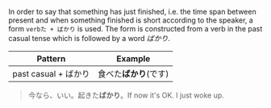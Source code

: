 In order to say that something has just finished, i.e. the time span between present and when something finished is short according to the speaker, a form `verbた + ばかり` is used. The form is constructed from a verb in the past casual tense which is followed by a word *ばかり*.

|Pattern|Example|
|-|-|
|past casual + ばかり|食べた**ばかり**(です)|

>今なら、いい。起きた**ばかり**。If now it's OK. I just woke up.